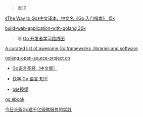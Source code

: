 > 置顶

[《The Way to Go》中文译本，中文名《Go 入门指南》 15k](https://github.com/Unknwon/the-way-to-go_ZH_CN/blob/master/eBook/directory.md)

[build-web-application-with-golang  30k](https://github.com/astaxie/build-web-application-with-golang/blob/master/zh/preface.md)


> 嗯
[Go 开发者学习路线图](https://github.com/Quorafind/golang-developer-roadmap-cn)

[A curated list of awesome Go frameworks, libraries and software](https://github.com/avelino/awesome-go)



[golang-open-source-project ch](https://github.com/hackstoic/golang-open-source-projects#%E7%9B%AE%E5%BD%95)



- [Go语言圣经（中文版）](https://docs.hacknode.org/gopl-zh/)

- [快学 Go 语言 知乎](https://zhuanlan.zhihu.com/quickgo)

- [b站视频 ](https://search.bilibili.com/all?keyword=GO%E8%AF%AD%E8%A8%80)

[go ebook](https://github.com/dariubs/GoBooks)

[今日头条Go建千亿级微服务的实践](https://www.jianshu.com/p/ea9ab1b67dce)
